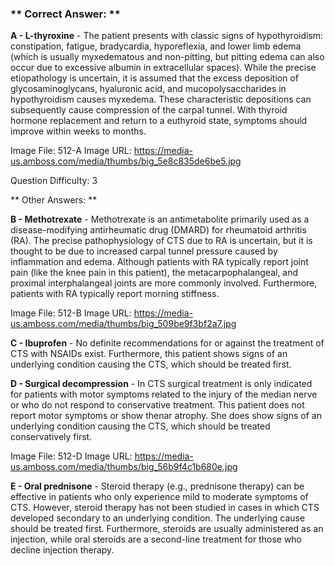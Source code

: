 ### ** Correct Answer: **

**A - L-thyroxine** - The patient presents with classic signs of hypothyroidism: constipation, fatigue, bradycardia, hyporeflexia, and lower limb edema (which is usually myxedematous and non-pitting, but pitting edema can also occur due to excessive albumin in extracellular spaces). While the precise etiopathology is uncertain, it is assumed that the excess deposition of glycosaminoglycans, hyaluronic acid, and mucopolysaccharides in hypothyroidism causes myxedema. These characteristic depositions can subsequently cause compression of the carpal tunnel. With thyroid hormone replacement and return to a euthyroid state, symptoms should improve within weeks to months.

Image File: 512-A
Image URL: https://media-us.amboss.com/media/thumbs/big_5e8c835de6be5.jpg

Question Difficulty: 3

** Other Answers: **

**B - Methotrexate** - Methotrexate is an antimetabolite primarily used as a disease-modifying antirheumatic drug (DMARD) for rheumatoid arthritis (RA). The precise pathophysiology of CTS due to RA is uncertain, but it is thought to be due to increased carpal tunnel pressure caused by inflammation and edema. Although patients with RA typically report joint pain (like the knee pain in this patient), the metacarpophalangeal, and proximal interphalangeal joints are more commonly involved. Furthermore, patients with RA typically report morning stiffness.

Image File: 512-B
Image URL: https://media-us.amboss.com/media/thumbs/big_509be9f3bf2a7.jpg

**C - Ibuprofen** - No definite recommendations for or against the treatment of CTS with NSAIDs exist. Furthermore, this patient shows signs of an underlying condition causing the CTS, which should be treated first.

**D - Surgical decompression** - In CTS surgical treatment is only indicated for patients with motor symptoms related to the injury of the median nerve or who do not respond to conservative treatment. This patient does not report motor symptoms or show thenar atrophy. She does show signs of an underlying condition causing the CTS, which should be treated conservatively first.

Image File: 512-D
Image URL: https://media-us.amboss.com/media/thumbs/big_56b9f4c1b680e.jpg

**E - Oral prednisone** - Steroid therapy (e.g., prednisone therapy) can be effective in patients who only experience mild to moderate symptoms of CTS. However, steroid therapy has not been studied in cases in which CTS developed secondary to an underlying condition. The underlying cause should be treated first. Furthermore, steroids are usually administered as an injection, while oral steroids are a second-line treatment for those who decline injection therapy.

